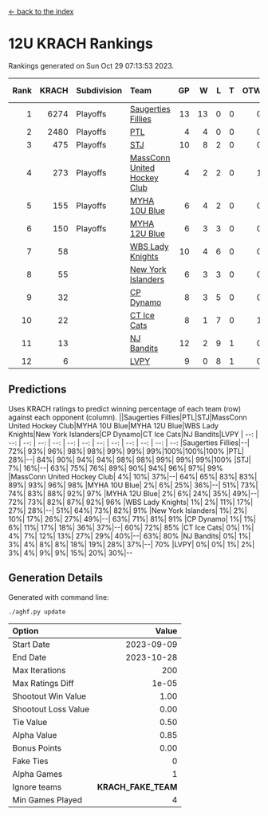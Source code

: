 [<- back to the index](readme.md)
# 12U KRACH Rankings
Rankings generated on Sun Oct 29 07:13:53 2023.

Rank|KRACH|Subdivision|Team|GP|W|L|T|OTW|OTL|SoS|Exp Wins|Win Diff
---:|---:|:---|:---|---:|---:|---:|---:|---:|---:|---:|---:|---:
1|6274|Playoffs|[Saugerties Fillies](https://gamesheetstats.com/seasons/3663/teams/140805/schedule)|13|13|0|0|0|0|76|13.8|-0.0
2|2480|Playoffs|[PTL](https://gamesheetstats.com/seasons/3663/teams/140798/schedule)|4|4|0|0|0|0|77|4.9|0.0
3|475|Playoffs|[STJ](https://gamesheetstats.com/seasons/3663/teams/140792/schedule)|10|8|2|0|0|0|640|8.9|0.0
4|273|Playoffs|[MassConn United Hockey Club](https://gamesheetstats.com/seasons/3663/teams/140797/schedule)|4|2|2|0|1|0|1393|2.9|0.0
5|155|Playoffs|[MYHA 10U Blue](https://gamesheetstats.com/seasons/3663/teams/140806/schedule)|6|4|2|0|0|0|153|4.9|0.0
6|150|Playoffs|[MYHA 12U Blue](https://gamesheetstats.com/seasons/3663/teams/140799/schedule)|6|3|3|0|0|1|764|3.9|0.0
7|58||[WBS Lady Knights](https://gamesheetstats.com/seasons/3663/teams/140808/schedule)|10|4|6|0|0|0|1826|4.9|0.0
8|55||[New York Islanders](https://gamesheetstats.com/seasons/3663/teams/140809/schedule)|6|3|3|0|0|0|405|3.9|0.0
9|32||[CP Dynamo](https://gamesheetstats.com/seasons/3663/teams/140802/schedule)|8|3|5|0|0|1|792|3.9|0.0
10|22||[CT Ice Cats](https://gamesheetstats.com/seasons/3663/teams/140801/schedule)|8|1|7|0|1|0|1764|1.9|0.0
11|13||[NJ Bandits](https://gamesheetstats.com/seasons/3663/teams/140807/schedule)|12|2|9|1|0|0|1954|3.4|0.0
12|6||[LVPY](https://gamesheetstats.com/seasons/3663/teams/140804/schedule)|9|0|8|1|0|0|759|1.4|0.0

## Predictions
Uses KRACH ratings to predict winning percentage of each team (row) against each opponent (column).
||Saugerties Fillies|PTL|STJ|MassConn United Hockey Club|MYHA 10U Blue|MYHA 12U Blue|WBS Lady Knights|New York Islanders|CP Dynamo|CT Ice Cats|NJ Bandits|LVPY
| --: | --: | --: | --: | --: | --: | --: | --: | --: | --: | --: | --: | --: 
|Saugerties Fillies|--| 72%| 93%| 96%| 98%| 98%| 99%| 99%| 99%|100%|100%|100%
|PTL| 28%|--| 84%| 90%| 94%| 94%| 98%| 98%| 99%| 99%| 99%|100%
|STJ|  7%| 16%|--| 63%| 75%| 76%| 89%| 90%| 94%| 96%| 97%| 99%
|MassConn United Hockey Club|  4%| 10%| 37%|--| 64%| 65%| 83%| 83%| 89%| 93%| 96%| 98%
|MYHA 10U Blue|  2%|  6%| 25%| 36%|--| 51%| 73%| 74%| 83%| 88%| 92%| 97%
|MYHA 12U Blue|  2%|  6%| 24%| 35%| 49%|--| 72%| 73%| 82%| 87%| 92%| 96%
|WBS Lady Knights|  1%|  2%| 11%| 17%| 27%| 28%|--| 51%| 64%| 73%| 82%| 91%
|New York Islanders|  1%|  2%| 10%| 17%| 26%| 27%| 49%|--| 63%| 71%| 81%| 91%
|CP Dynamo|  1%|  1%|  6%| 11%| 17%| 18%| 36%| 37%|--| 60%| 72%| 85%
|CT Ice Cats|  0%|  1%|  4%|  7%| 12%| 13%| 27%| 29%| 40%|--| 63%| 80%
|NJ Bandits|  0%|  1%|  3%|  4%|  8%|  8%| 18%| 19%| 28%| 37%|--| 70%
|LVPY|  0%|  0%|  1%|  2%|  3%|  4%|  9%|  9%| 15%| 20%| 30%|--

## Generation Details

Generated with command line:
```
./aghf.py update
```

| Option | Value |
| :----- | ----: |
| Start Date | 2023-09-09 |
| End Date | 2023-10-28 |
| Max Iterations | 200 |
| Max Ratings Diff | 1e-05 |
| Shootout Win Value | 1.00 |
| Shootout Loss Value | 0.00 |
| Tie Value | 0.50 |
| Alpha Value | 0.85 |
| Bonus Points | 0.00 |
| Fake Ties | 0 |
| Alpha Games | 1 |
| Ignore teams | __KRACH_FAKE_TEAM__ |
| Min Games Played | 4 |

